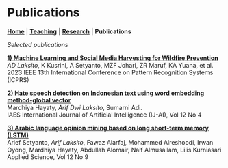 # Publications
**[Home](/)** | **[Teaching](/teach)** | **[Research](/research)** | **Publications**

*Selected publications*

**[1) Machine Learning and Social Media Harvesting for Wildfire Prevention](https://ieeexplore.ieee.org/abstract/document/10179001)**<br />
*AD Laksito*, K Kusrini, A Setyanto, MZF Johari, ZR Maruf, KA Yuana, et al.<br />
2023 IEEE 13th International Conference on Pattern Recognition Systems (ICPRS)

**[2) Hate speech detection on Indonesian text using word embedding method-global vector](https://ijai.iaescore.com/index.php/IJAI/article/view/22391)**<br />
Mardhiya Hayaty, *Arif Dwi Laksito*, Sumarni Adi.<br />
IAES International Journal of Artificial Intelligence (IJ-AI), Vol 12 No 4

**[3) Arabic language opinion mining based on long short-term memory (LSTM)](https://www.mdpi.com/2076-3417/12/9/4140)**<br />
Arief Setyanto, *Arif Laksito*, Fawaz Alarfaj, Mohammed Alreshoodi, Irwan Oyong, Mardhiya Hayaty, Abdullah Alomair, Naif Almusallam, Lilis Kurniasari<br />
Applied Science, Vol 12 No 9

